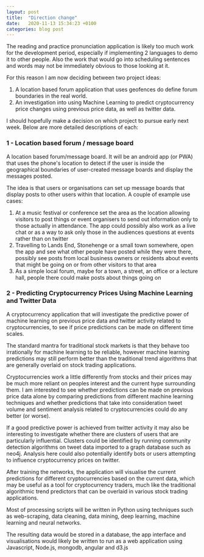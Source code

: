```yaml
---
layout: post
title:  "Direction change"
date:   2020-11-13 15:34:23 +0100
categories: blog post
---
```


The reading and practice pronunciation application is likely too much work for the development period, especially if implementing 2 languages to demo it to other people. Also the work that would go into scheduling sentences and words may not be immediately obvious to those looking at it.

For this reason I am now deciding between two project ideas:

1. A location based forum application that uses geofences do define forum boundaries in the real world.
2. An investigation into using Machine Learning to predict cryptocurrency price changes using previous price data, as well as twitter data.

I should hopefully make a decision on which project to pursue early next week. Below are more detailed descriptions of each:

### 1 - Location based forum / message board

A location based forum/message board. It will be an android app (or PWA) that uses the phone's location to detect if the user is inside the geographical boundaries of user-created message boards and display the messages posted.

The idea is that users or organisations can set up message boards that display posts to other users within that location. A couple of example use cases:

1. At a music festival or conference set the area as the location allowing visitors to post things or event organisers to send out information only to those actually in attendance. The app could possibly also work as a live chat or as a way to ask only those in the audiences questions at events rather than on twitter
2. Travelling to Lands End, Stonehenge or a small town somewhere, open the app and see what other people have posted while they were there, possibly see posts from local business owners or residents about events that might be going on or from other visitors to that area
3. As a simple local forum, maybe for a town, a street, an office or a lecture hall, people there could make posts about things going on

### 2 - Predicting Cryptocurrency Prices Using Machine Learning and Twitter Data

A cryptocurrency application that will investigate the predictive power of machine learning on previous price data and twitter activity related to cryptocurrencies, to see if price predictions can be made on different time scales.

The standard mantra for traditional stock markets is that they behave too irrationally for machine learning to be reliable, however machine learning predictions may still perform better than the traditional trend algorithms that are generally overlaid on stock trading applications.

Cryptocurrencies work a little differently from stocks and their prices may be much more reliant on peoples interest and the current hype surrounding them. I am interested to see whether predictions can be made on previous price data alone by comparing predictions from different machine learning techniques and whether predictions that take into consideration tweet volume and sentiment analysis related to cryptocurrencies could do any better (or worse).

If a good predictive power is achieved from twitter activity it may also be interesting to investigate whether there are clusters of users that are particularly influential. Clusters could be identified by running community detection algorithms on tweet data imported to a graph database such as neo4j. Analysis here could also potentially identify bots or users attempting to influence cryptocurrency prices on twitter.

After training the networks, the application will visualise the current predictions for different cryptocurrencies based on the current data, which may be useful as a tool for cryptocurrency traders, much like the traditional algorithmic trend predictors that can be overlaid in various stock trading applications.

Most of processing scripts will be written in Python using techniques such as web-scraping, data cleaning, data mining, deep learning, machine learning and neural networks.

The resulting data would be stored in a database, the app interface and visualisations would likely be written to run as a web application using Javascript, Node.js, mongodb, angular and d3.js